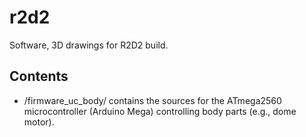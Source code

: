 # r2d2
Software, 3D drawings for R2D2 build.

## Contents

* /firmware_uc_body/ contains the sources for the ATmega2560 microcontroller
  (Arduino Mega) controlling body parts (e.g., dome motor).
